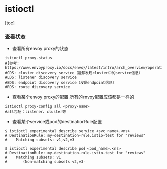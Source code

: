 # istioctl

[toc]

### 查看状态

* 查看所有envoy proxy的状态
```shell
istioctl proxy-status
#[参考: https://www.envoyproxy.io/docs/envoy/latest/intro/arch_overview/operations/dynamic_configuration]
#CDS: cluster discovery service（能够发现cluster中的service信息）
#LDS: listener discovery service
#EDS: endpoint discovery service（发现endpoint信息）
#RDS: route discovery service
```

* 查看某个envoy proxy的配置
所有的envoy配置应该都是一样的
```shell
istioctl proxy-config all <proxy-name>
#all包括：listener、cluster等
```

* 查看某个service或pod的destinationRule配置
```shell
$ istioctl experimental describe service <svc_name>.<ns>
# DestinationRule: my-destination-rule.istio-test for "reviews"
#    Matching subsets: v1,v2,v3

$ istioctl experimental describe pod <pod_name>.<ns>
# DestinationRule: my-destination-rule.istio-test for "reviews"
#    Matching subsets: v1
#       (Non-matching subsets v2,v3)
```

